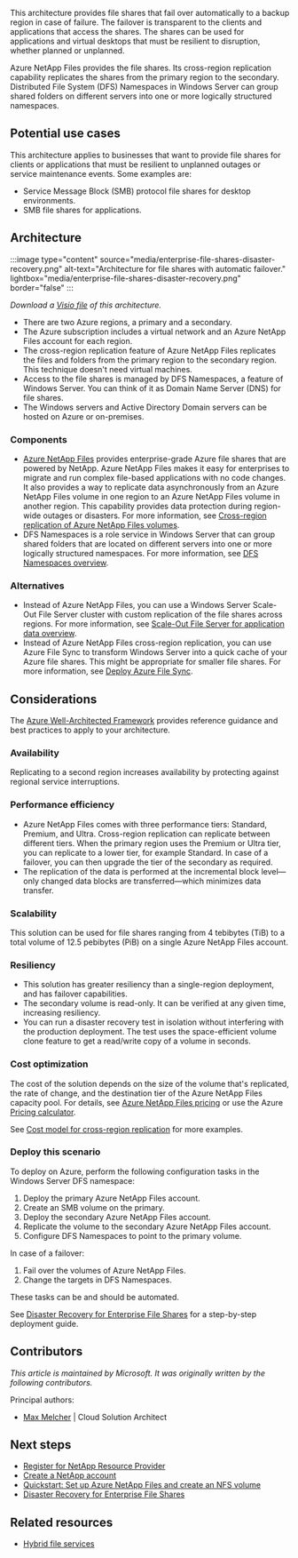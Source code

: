 This architecture provides file shares that fail over automatically to a backup region in case of failure. The failover is transparent to the clients and applications that access the shares. The shares can be used for applications and virtual desktops that must be resilient to disruption, whether planned or unplanned.

Azure NetApp Files provides the file shares. Its cross-region replication capability replicates the shares from the primary region to the secondary. Distributed File System (DFS) Namespaces in Windows Server can group shared folders on different servers into one or more logically structured namespaces.

## Potential use cases

This architecture applies to businesses that want to provide file shares for clients or applications that must be resilient to unplanned outages or service maintenance events. Some examples are:

- Service Message Block (SMB) protocol file shares for desktop environments.
- SMB file shares for applications.

## Architecture

:::image type="content" source="media/enterprise-file-shares-disaster-recovery.png" alt-text="Architecture for file shares with automatic failover." lightbox="media/enterprise-file-shares-disaster-recovery.png" border="false" :::

*Download a [Visio file](https://arch-center.azureedge.net/US-1888816-enterprise-file-shares-disaster-recovery.vsdx) of this architecture.*

- There are two Azure regions, a primary and a secondary.
- The Azure subscription includes a virtual network and an Azure NetApp Files account for each region.
- The  cross-region replication feature of Azure NetApp Files replicates the files and folders from the primary region to the secondary region. This technique doesn't need virtual machines.
- Access to the file shares is managed by DFS Namespaces, a feature of Windows Server. You can think of it as Domain Name Server (DNS) for file shares.
- The Windows servers and Active Directory Domain servers can be hosted on Azure or on-premises.

### Components

- [Azure NetApp Files](/azure/well-architected/service-guides/azure-netapp-files) provides enterprise-grade Azure file shares that are powered by NetApp. Azure NetApp Files makes it easy for enterprises to migrate and run complex file-based applications with no code changes. It also provides a way to replicate data asynchronously from an Azure NetApp Files volume in one region to an Azure NetApp Files volume in another region. This capability provides data protection during region-wide outages or disasters. For more information, see [Cross-region replication of Azure NetApp Files volumes](/azure/azure-netapp-files/cross-region-replication-introduction).
- DFS Namespaces is a role service in Windows Server that can group shared folders that are located on different servers into one or more logically structured namespaces. For more information, see [DFS Namespaces overview](/windows-server/storage/dfs-namespaces/dfs-overview).

### Alternatives

- Instead of Azure NetApp Files, you can use a Windows Server Scale-Out File Server cluster with custom replication of the file shares across regions. For more information, see [Scale-Out File Server for application data overview](/windows-server/failover-clustering/sofs-overview).
- Instead of Azure NetApp Files cross-region replication, you can use Azure File Sync to transform Windows Server into a quick cache of your Azure file shares. This might be appropriate for smaller file shares. For more information, see [Deploy Azure File Sync](/azure/storage/file-sync/file-sync-deployment-guide).

## Considerations

The [Azure Well-Architected Framework](/azure/well-architected/) provides reference guidance and best practices to apply to your architecture.

### Availability

Replicating to a second region increases availability by protecting against regional service interruptions.

### Performance efficiency

- Azure NetApp Files comes with three performance tiers: Standard, Premium, and Ultra. Cross-region replication can replicate between different tiers. When the primary region uses the Premium or Ultra tier, you can replicate to a lower tier, for example Standard. In case of a failover, you can then upgrade the tier of the secondary as required.
- The replication of the data is performed at the incremental block level—only changed data blocks are transferred—which minimizes data transfer.

### Scalability

This solution can be used for file shares ranging from 4 tebibytes (TiB) to a total volume of 12.5 pebibytes (PiB) on a single Azure NetApp Files account.

### Resiliency

- This solution has greater resiliency than a single-region deployment, and has failover capabilities.
- The secondary volume is read-only. It can be verified at any given time, increasing resiliency.
- You can run a disaster recovery test in isolation without interfering with the production deployment. The test uses the space-efficient volume clone feature to get a read/write copy of a volume in seconds.

### Cost optimization

The cost of the solution depends on the size of the volume that's replicated, the rate of change, and the destination tier of the Azure NetApp Files capacity pool. For details, see [Azure NetApp Files pricing](https://azure.microsoft.com/pricing/details/netapp) or use the Azure [Pricing calculator](https://azure.microsoft.com/pricing/calculator).

See [Cost model for cross-region replication](/azure/azure-netapp-files/cross-region-replication-introduction#cost-model-for-cross-region-replication) for more examples.

### Deploy this scenario

To deploy on Azure, perform the following configuration tasks in the Windows Server DFS namespace:

1. Deploy the primary Azure NetApp Files account.
1. Create an SMB volume on the primary.
1. Deploy the secondary Azure NetApp Files account.
1. Replicate the volume to the secondary Azure NetApp Files account.
1. Configure DFS Namespaces to point to the primary volume.

In case of a failover:

1. Fail over the volumes of Azure NetApp Files.
1. Change the targets in DFS Namespaces.

These tasks can be and should be automated.

See [Disaster Recovery for Enterprise File Shares](https://techcommunity.microsoft.com/t5/azure-architecture-blog/disaster-recovery-for-enterprise-file-shares/ba-p/2808757) for a step-by-step deployment guide.

## Contributors

*This article is maintained by Microsoft. It was originally written by the following contributors.*

Principal authors:

- [Max Melcher](https://de.linkedin.com/in/maxmelcher) | Cloud Solution Architect

## Next steps

- [Register for NetApp Resource Provider](/azure/azure-netapp-files/azure-netapp-files-register)
- [Create a NetApp account](/azure/azure-netapp-files/azure-netapp-files-create-netapp-account)
- [Quickstart: Set up Azure NetApp Files and create an NFS volume](/azure/azure-netapp-files/azure-netapp-files-quickstart-set-up-account-create-volumes?tabs=azure-portal)
- [Disaster Recovery for Enterprise File Shares](https://techcommunity.microsoft.com/t5/azure-architecture-blog/disaster-recovery-for-enterprise-file-shares/ba-p/2808757)

## Related resources

- [Hybrid file services](/azure/architecture/hybrid/hybrid-file-services)
